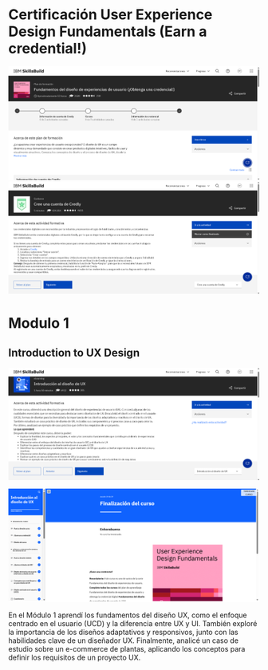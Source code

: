 # Certificación User Experience Design Fundamentals (Earn a credential!)
![alt text](../../recursos-adicionales/inscription.png)
![alt text](../../recursos-adicionales/actividad.png)

# Modulo 1
## Introduction to UX Design
![alt text](../../recursos-adicionales/modulo1.png)

![alt text](../../recursos-adicionales/finM1.png)

En el Módulo 1 aprendí los fundamentos del diseño UX, como el enfoque centrado en el usuario (UCD) y la diferencia entre UX y UI. También exploré la importancia de los diseños adaptativos y responsivos, junto con las habilidades clave de un diseñador UX. Finalmente, analicé un caso de estudio sobre un e-commerce de plantas, aplicando los conceptos para definir los requisitos de un proyecto UX.